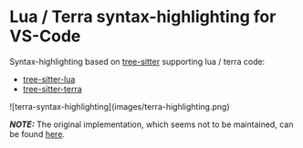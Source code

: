 # Lua / Terra syntax-highlighting for VS-Code
Syntax-highlighting based on [tree-sitter](https://tree-sitter.github.io/tree-sitter/) supporting lua / terra code:

* [tree-sitter-lua](https://github.com/tree-sitter-grammars/tree-sitter-lua)
* [tree-sitter-terra](https://github.com/tpkessler/tree-sitter-terra-rewrite)

\!\[terra-syntax-highlighting\]\(images/terra-highlighting.png\)

**_NOTE:_** The original implementation, which seems not to be maintained, can be found [here](https://github.com/EvgeniyPeshkov/syntax-highlighter).